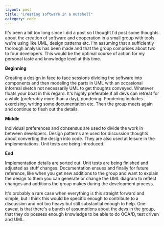 ```yaml
---
layout: post
title: "Creating software in a nutshell"
category: code
---
```


It's been a bit too long since I did a post so I thought I'd post some
thoughts about the creation of software and cooperation in a small
group with tools we're using like UML, design patterns etc. I'm
assuming that a sufficiently thorough analysis has been made and that
the group comprises about two to four developers. This would be the
optimal course of action for my personal taste and knowledge level at
this time.

<strong>Beginning</strong>

Creating a design in face to face sessions dividing the software into
components and then modeling the parts in UML with an occasional
informal sketch not necessarily UML to get thoughts conveyed. Whatever
floats your boat in this regard. It's highly preferable if all devs
can retreat for a while (preferably more than a day),
pondering. Pondering includes exercising, writing some documentation
etc. Then the group meets again and continue to flesh out the details.

<strong>Middle</strong>

Individual preferences and consensus are used to divide the work in
between developers. Design patterns are used for discussion thoughts
about converting the design into code. They are also used at leisure
in the implementations. Unit tests are being introduced.

<strong>End</strong>

Implementation details are sorted out. Unit tests are being finished
and adjusted as stuff changes. Documentation ensues and finally for
future reference, like when you get new additions to the group and
want to explain the design to them you can generate or change the UML
diagram to reflect changes and additions the group makes during the
development process.

It's probably a rare case when everything is this straight forward and
simple, but I think this would be specific enough to contribute to a
discussion and not too heavy but still substantial enough to help.
One caveat is that there's a bunch of assumptions about the devs in
the group, that they do possess enough knowledge to be able to do
OOA/D, test driven and UML.
